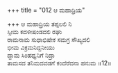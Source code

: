 +++
title = "012 ಆ ಮಹಾದ್ರಿಯ"

+++
ಆ ಮಹಾದ್ರಿಯ ತಪ್ಪಲಲಿ ನಿ  
ಸ್ಸೀಮ ಕದಳೀಷಂಡದಲಿ ರಘು  
ರಾಮನಾಮ ಸುಧಾಭಿಷೇಕ ಸಮಗ್ರ ಸೌಖ್ಯದಲಿ   
ಭೀಮ ವಿಕ್ರಮನಿದ್ದನೀಯು  
ದ್ದಾಮ ಸಿಂಹಧ್ವನಿಗೆ ನಿದ್ರಾ  
ತಾಮಸದ ತನಿಮದವಡಗೆ ಕಂದೆರೆದನಾ ಹನುಮ     ॥12॥